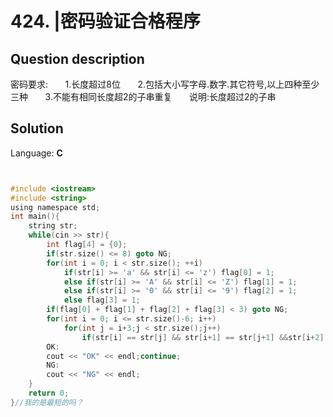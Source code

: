 # 424. |密码验证合格程序

## Question description


密码要求:
 
 
 
1.长度超过8位
 
 
 
2.包括大小写字母.数字.其它符号,以上四种至少三种
 
 
 
3.不能有相同长度超2的子串重复
 
 
 
说明:长度超过2的子串





## Solution

Language: **C**

```C


#include <iostream>
#include <string>
using namespace std;
int main(){
    string str;
    while(cin >> str){
        int flag[4] = {0};
        if(str.size() <= 8) goto NG;
        for(int i = 0; i < str.size(); ++i)
            if(str[i] >= 'a' && str[i] <= 'z') flag[0] = 1;
            else if(str[i] >= 'A' && str[i] <= 'Z') flag[1] = 1;
            else if(str[i] >= '0' && str[i] <= '9') flag[2] = 1;
            else flag[3] = 1;
        if(flag[0] + flag[1] + flag[2] + flag[3] < 3) goto NG;
        for(int i = 0; i <= str.size()-6; i++)
            for(int j = i+3;j < str.size();j++)
                if(str[i] == str[j] && str[i+1] == str[j+1] &&str[i+2] == str[j+2]) goto NG;
        OK:
        cout << "OK" << endl;continue;
        NG:
        cout << "NG" << endl;
    }
    return 0;
}//我的是最短的吗？
```



